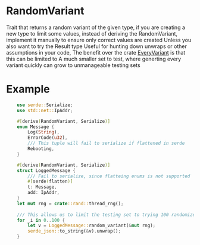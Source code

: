 # RandomVariant

Trait that returns a random variant of the given type, if you are creating a
new type to limit some values, instead of deriving the RandomVariant,
implement it manually to ensure only correct values are created
Unless you also want to try the Result type
Useful for hunting down unwraps or other assumptions in your code,
The benefit over the crate [EveryVariant](https://github.com/TotalKrill/every_variant) is that this can be limited to
A much smaller set to test, where generting every variant quickly can grow to unmanageable
testing sets


# Example

``` rust
    use serde::Serialize;
    use std::net::IpAddr;

    #[derive(RandomVariant, Serialize)]
    enum Message {
        Log(String),
        ErrorCode(u32),
        /// This tuple will fail to serialize if flattened in serde
        Rebooting,
    }

    #[derive(RandomVariant, Serialize)]
    struct LoggedMessage {
        /// Fail to serialize, since flatteing enums is not supported
        #[serde(flatten)]
        t: Message,
        add: IpAddr,
    }
    let mut rng = crate::rand::thread_rng();
    
    /// This allows us to limit the testing set to trying 100 randomized structs
    for _i in 0..100 {
        let v = LoggedMessage::random_variant(&mut rng);
        serde_json::to_string(&v).unwrap();
    }

```